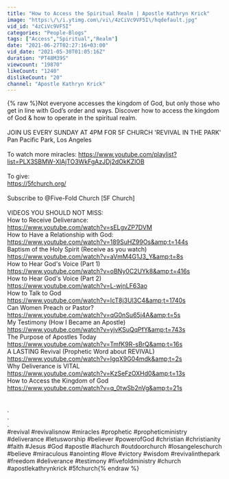 ```yaml
---
title: "How to Access the Spiritual Realm | Apostle Kathryn Krick"
image: "https:\/\/i.ytimg.com\/vi\/4zCiVc9VF5I\/hqdefault.jpg"
vid_id: "4zCiVc9VF5I"
categories: "People-Blogs"
tags: ["Access","Spiritual","Realm"]
date: "2021-06-27T02:27:16+03:00"
vid_date: "2021-05-30T01:05:16Z"
duration: "PT48M39S"
viewcount: "19870"
likeCount: "1240"
dislikeCount: "20"
channel: "Apostle Kathryn Krick"
---
```

{% raw %}Not everyone accesses the kingdom of God, but only those who get in line with God’s order and ways. Discover how to access the kingdom of God &amp; how to operate in the spiritual realm.<br /><br />JOIN US EVERY SUNDAY AT 4PM FOR 5F CHURCH 'REVIVAL IN THE PARK'<br />Pan Pacific Park, Los Angeles<br /><br />To watch more miracles: <a rel="nofollow" target="blank" href="https://www.youtube.com/playlist?list=PLX3SBMW-XlAjTO3WkFgAzJDj2dOkKZlOB">https://www.youtube.com/playlist?list=PLX3SBMW-XlAjTO3WkFgAzJDj2dOkKZlOB</a><br /><br />To give:<br /><a rel="nofollow" target="blank" href="https://5fchurch.org/">https://5fchurch.org/</a><br /><br />Subscribe to  @Five-Fold Church [5F Church]  <br /><br />VIDEOS YOU SHOULD NOT MISS:<br />How to Receive Deliverance:<br /><a rel="nofollow" target="blank" href="https://www.youtube.com/watch?v=sELgvZP7DVM">https://www.youtube.com/watch?v=sELgvZP7DVM</a><br />How to Have a Relationship with God:<br /><a rel="nofollow" target="blank" href="https://www.youtube.com/watch?v=189SuHZ99Os&amp;t=144s">https://www.youtube.com/watch?v=189SuHZ99Os&amp;t=144s</a><br />Baptism of the Holy Spirit (Receive as you watch)<br /><a rel="nofollow" target="blank" href="https://www.youtube.com/watch?v=aVmM4G1J3_Y&amp;t=8s">https://www.youtube.com/watch?v=aVmM4G1J3_Y&amp;t=8s</a><br />How to Hear God's Voice (Part 1)<br /><a rel="nofollow" target="blank" href="https://www.youtube.com/watch?v=oBNy0C2UYk8&amp;t=416s">https://www.youtube.com/watch?v=oBNy0C2UYk8&amp;t=416s</a><br />How to Hear God's Voice (Part 2)<br /><a rel="nofollow" target="blank" href="https://www.youtube.com/watch?v=L-wjnLF63ao">https://www.youtube.com/watch?v=L-wjnLF63ao</a><br />How to Talk to God<br /><a rel="nofollow" target="blank" href="https://www.youtube.com/watch?v=IcT8j3Ul3C4&amp;t=1740s">https://www.youtube.com/watch?v=IcT8j3Ul3C4&amp;t=1740s</a><br />Can Women Preach or Pastor?<br /><a rel="nofollow" target="blank" href="https://www.youtube.com/watch?v=qG0nSu65j4A&amp;t=5s">https://www.youtube.com/watch?v=qG0nSu65j4A&amp;t=5s</a><br />My Testimony (How I Became an Apostle)<br /><a rel="nofollow" target="blank" href="https://www.youtube.com/watch?v=yjvKSuQqPfY&amp;t=743s">https://www.youtube.com/watch?v=yjvKSuQqPfY&amp;t=743s</a><br />The Purpose of Apostles Today<br /><a rel="nofollow" target="blank" href="https://www.youtube.com/watch?v=TmfK9R-sBrQ&amp;t=16s">https://www.youtube.com/watch?v=TmfK9R-sBrQ&amp;t=16s</a><br />A LASTING Revival (Prophetic Word about REVIVAL)<br /><a rel="nofollow" target="blank" href="https://www.youtube.com/watch?v=IgqX9G04mdk&amp;t=2s">https://www.youtube.com/watch?v=IgqX9G04mdk&amp;t=2s</a><br />Why Deliverance is VITAL<br /><a rel="nofollow" target="blank" href="https://www.youtube.com/watch?v=KzSeFzOXHd0&amp;t=13s">https://www.youtube.com/watch?v=KzSeFzOXHd0&amp;t=13s</a><br />How to Access the Kingdom of God<br /><a rel="nofollow" target="blank" href="https://www.youtube.com/watch?v=q_0twSb2nVg&amp;t=21s">https://www.youtube.com/watch?v=q_0twSb2nVg&amp;t=21s</a><br /><br /><br />.<br />.<br />.<br />#revival #revivalisnow #miracles #prophetic #propheticministry #deliverance #letusworship #believer #powerofGod #christian #christianity #faith #Jesus #God #apostle #lachurch #outdoorchurch #losangeleschurch #believe #miraculous #anointing #love #victory #wisdom #revivalinthepark #freedom #deliverance #testimony #fivefoldministry #church #apostlekathrynkrick #5fchurch{% endraw %}
